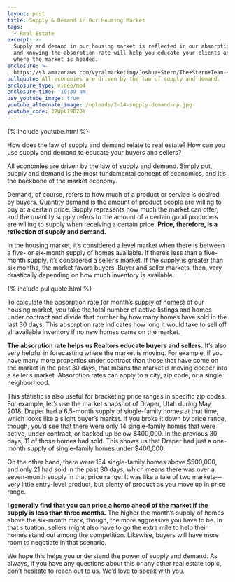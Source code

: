 ```yaml
---
layout: post
title: Supply & Demand in Our Housing Market
tags:
  - Real Estate
excerpt: >-
  Supply and demand in our housing market is reflected in our absorption rate,
  and knowing the absorption rate will help you educate your clients and know
  where the market is headed.
enclosure: >-
  https://s3.amazonaws.com/vyralmarketing/Joshua+Stern/The+Stern+Team-+Supply+%26+Demand+in+Our+Housing+Market.mp4
pullquote: All economies are driven by the law of supply and demand.
enclosure_type: video/mp4
enclosure_time: '10:39 am'
use_youtube_image: true
youtube_alternate_image: /uploads/2-14-supply-demand-np.jpg
youtube_code: 37Wpb19D2DY
---
```


{% include youtube.html %}

How does the law of supply and demand relate to real estate? How can you use supply and demand to educate your buyers and sellers?

All economies are driven by the law of supply and demand. Simply put, supply and demand is the most fundamental concept of economics, and it’s the backbone of the market economy.

Demand, of course, refers to how much of a product or service is desired by buyers. Quantity demand is the amount of product people are willing to buy at a certain price. Supply represents how much the market can offer, and the quantity supply refers to the amount of a certain good producers are willing to supply when receiving a certain price. **Price, therefore, is a reflection of supply and demand.**

In the housing market, it’s considered a level market when there is between a five- or six-month supply of homes available. If there’s less than a five-month supply, it’s considered a seller’s market. If the supply is greater than six months, the market favors buyers. Buyer and seller markets, then, vary drastically depending on how much inventory is available.

{% include pullquote.html %}

To calculate the absorption rate (or month’s supply of homes) of our housing market, you take the total number of active listings and homes under contract and divide that number by how many homes have sold in the last 30 days. This absorption rate indicates how long it would take to sell off all available inventory if no new homes came on the market.

**The absorption rate helps us Realtors educate buyers and sellers.** It’s also very helpful in forecasting where the market is moving. For example, if you have many more properties under contract than those that have come on the market in the past 30 days, that means the market is moving deeper into a seller’s market. Absorption rates can apply to a city, zip code, or a single neighborhood.

This statistic is also useful for bracketing price ranges in specific zip codes. For example, let’s use the market snapshot of Draper, Utah during May 2018. Draper had a 6.5-month supply of single-family homes at that time, which looks like a slight buyer’s market. If you broke it down by price range, though, you’d see that there were only 14 single-family homes that were active, under contract, or backed up below $400,000. In the previous 30 days, 11 of those homes had sold. This shows us that Draper had just a one-month supply of single-family homes under $400,000.

On the other hand, there were 154 single-family homes above $500,000, and only 21 had sold in the past 30 days, which means there was over a seven-month supply in that price range. It was like a tale of two markets—very little entry-level product, but plenty of product as you move up in price range.

**I generally find that you can price a home ahead of the market if the supply is less than three months.** The higher the month’s supply of homes above the six-month mark, though, the more aggressive you have to be. In that situation, sellers might also have to go the extra mile to help their homes stand out among the competition. Likewise, buyers will have more room to negotiate in that scenario.

We hope this helps you understand the power of supply and demand. As always, if you have any questions about this or any other real estate topic, don’t hesitate to reach out to us. We’d love to speak with you.

&nbsp;
